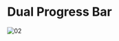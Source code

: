 # Dual Progress Bar


![02](https://user-images.githubusercontent.com/27202690/46458077-de27ef80-c7b4-11e8-8129-0a0c88865e80.PNG)
